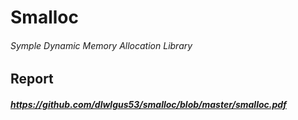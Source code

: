 # Smalloc
###### Symple Dynamic Memory Allocation Library

## Report
##### <https://github.com/dlwlgus53/smalloc/blob/master/smalloc.pdf>
